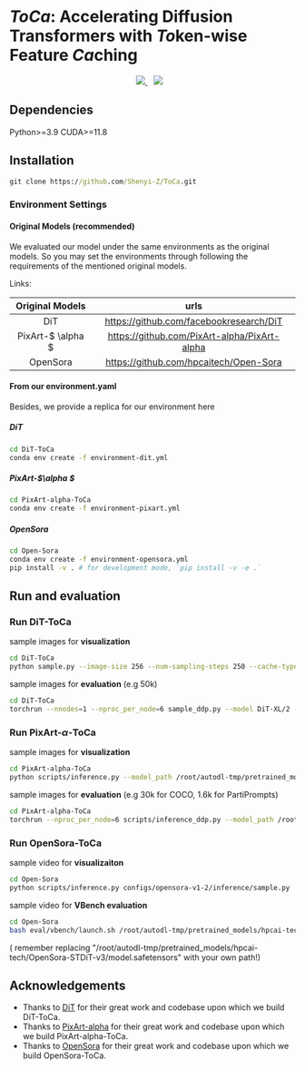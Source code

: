 # *ToCa*: Accelerating Diffusion Transformers with *To*ken-wise Feature *Ca*ching

<div align="center">
<a href="https://arxiv.org/abs/2410.05317"><img src="https://img.shields.io/static/v1?label=Paper&message=Arxiv:ToCa&color=red&logo=arxiv">
</a> &ensp;
<a href="https://toca2024.github.io/ToCa/"><img src="https://img.shields.io/static/v1?label=Project%20Page&message=Github&color=blue&logo=github-pages"></a> &ensp;
</div>

## Dependencies

Python>=3.9
CUDA>=11.8

## Installation

``` cmd
git clone https://github.com/Shenyi-Z/ToCa.git
```

### Environment Settings

#### Original Models (recommended)

We evaluated our model under the same environments as the original models.
So you may set the environments through following the requirements of the mentioned original models.

Links: 

| Original  Models  |                     urls                     |
| :---------------: | :------------------------------------------: |
|        DiT        |   https://github.com/facebookresearch/DiT    |
| PixArt-$ \alpha $ | https://github.com/PixArt-alpha/PixArt-alpha |
|     OpenSora      |    https://github.com/hpcaitech/Open-Sora    |


#### From our environment.yaml

Besides, we provide a replica for our environment here

##### DiT

```bash
cd DiT-ToCa
conda env create -f environment-dit.yml
```

##### PixArt-$\alpha $

```bash
cd PixArt-alpha-ToCa
conda env create -f environment-pixart.yml
```

##### OpenSora

```bash
cd Open-Sora
conda env create -f environment-opensora.yml
pip install -v . # for development mode, `pip install -v -e .`
```

## Run and evaluation

### Run DiT-ToCa

sample images for **visualization**

```bash
cd DiT-ToCa
python sample.py --image-size 256 --num-sampling-steps 250 --cache-type attention --fresh-threshold 4 --fresh-ratio 0.07 --ratio-scheduler ToCa  --force-fresh global --soft-fresh-weight 0.25
```

sample images for **evaluation** (e.g 50k)

```bash
cd DiT-ToCa
torchrun --nnodes=1 --nproc_per_node=6 sample_ddp.py --model DiT-XL/2 --per-proc-batch-size 150 --image-size 256 --cfg-scale 1.5 --num-sampling-steps 250 --cache-type attention --fresh-ratio 0.07 --ratio-scheduler ToCa --force-fresh global --fresh-threshold 4 --soft-fresh-weight 0.25 --num-fid-samples 50000
```

### Run PixArt-$\alpha$-ToCa

sample images for **visualization**

```bash
cd PixArt-alpha-ToCa
python scripts/inference.py --model_path /root/autodl-tmp/pretrained_models/PixArt-XL-2-256x256.pth --image_size 256 --bs 100 --txt_file /root/autodl-tmp/test.txt --fresh_threshold 3 --fresh_ratio 0.30 --cache_type attention --force_fresh global --soft_fresh_weight 0.25 --ratio_scheduler ToCa
```

sample images for **evaluation** (e.g 30k for COCO, 1.6k for PartiPrompts)

```bash
cd PixArt-alpha-ToCa
torchrun --nproc_per_node=6 scripts/inference_ddp.py --model_path /root/autodl-tmp/pretrained_models/PixArt-XL-2-256x256.pth --image_size 256 --bs 100 --txt_file /root/autodl-tmp/COCO/COCO_caption_prompts_30k.txt --fresh_threshold 3 --fresh_ratio 0.30 --cache_type attention --force_fresh global --soft_fresh_weight 0.25 --ratio_scheduler ToCa
```

### Run OpenSora-ToCa

sample video for **visualizaiton**

```bash
cd Open-Sora
python scripts/inference.py configs/opensora-v1-2/inference/sample.py   --num-frames 2s --resolution 480p --aspect-ratio 9:16   --prompt "a beautiful waterfall"
```

sample video for **VBench evaluation**

```bash
cd Open-Sora
bash eval/vbench/launch.sh /root/autodl-tmp/pretrained_models/hpcai-tech/OpenSora-STDiT-v3/model.safetensors 51 opensora-ToCa 480p 9:16
```

( remember replacing  "/root/autodl-tmp/pretrained_models/hpcai-tech/OpenSora-STDiT-v3/model.safetensors" with your own path!)

## Acknowledgements
- Thanks to [DiT](https://github.com/facebookresearch/DiT) for their great work and codebase upon which we build DiT-ToCa.
- Thanks to [PixArt-alpha](https://github.com/PixArt-alpha/PixArt-alpha) for their great work and codebase upon which we build PixArt-alpha-ToCa.
- Thanks to [OpenSora](https://github.com/hpcaitech/Open-Sora) for their great work and codebase upon which we build OpenSora-ToCa.
